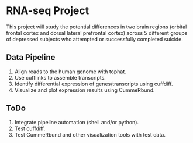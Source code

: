 # RNA-seq Project

This project will study the potential differences in two brain regions (orbital
frontal cortex and dorsal lateral prefrontal cortex) across 5 different groups
of depressed subjects who attempted or successfully completed suicide.

## Data Pipeline

1. Align reads to the human genome with tophat.
2. Use cufflinks to assemble transcripts.
3. Identify differential expression of genes/transcripts using cuffdiff.
4. Visualize and plot expression results using CummeRbund.

## ToDo

1. Integrate pipeline automation (shell and/or python).
2. Test cuffdiff.
2. Test CummeRbund and other visualization tools with test data.